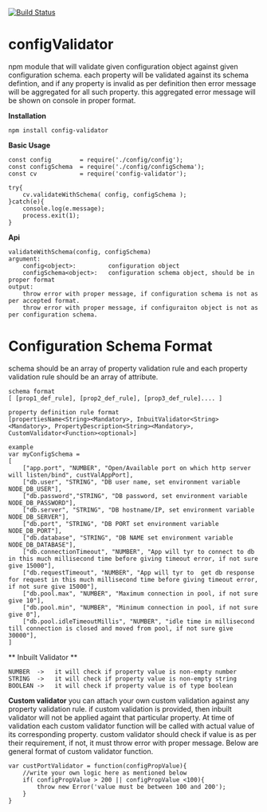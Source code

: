 [![Build Status](https://travis-ci.org/krvikash35/configValidator.svg?branch=master)](https://travis-ci.org/krvikash35/configValidator)
# configValidator
npm module that will validate given configuration object against given configuration schema. each property will be validated against
its schema defintion, and if any property is invalid as per definition then error message will be aggregated for all such property.
this aggregated error message will be shown on console in proper format.

**Installation**
```
npm install config-validator
```

**Basic Usage**
```
const config        = require('./config/config');
const configSchema  = require('./config/configSchema');
const cv            = require('config-validator');

try{
    cv.validateWithSchema( config, configSchema );
}catch(e){
    console.log(e.message);
    process.exit(1);
}
```

**Api**
```
validateWithSchema(config, configSchema)
argument: 
    config<object>:         configuration object
    configSchema<object>:   configuration schema object, should be in proper format
output:
    throw error with proper message, if configuration schema is not as per accepted format.
    throw error with proper message, if configuraiton object is not as per configuration schema.
```

# Configuration Schema Format
schema should be an array of property validation rule and each property validation rule should be an array of attribute.
```
schema format
[ [prop1_def_rule], [prop2_def_rule], [prop3_def_rule].... ]

property definition rule format
[propertiesName<String><Mandatory>, InbuitValidator<String><Mandatory>, PropertyDescription<String><Mandatory>, CustomValidator<Function><optional>]

example
var myConfigSchema = 
[
    ["app.port", "NUMBER", "Open/Available port on which http server will listen/bind", custValAppPort],
    ["db.user", "STRING", "DB user name, set environment variable NODE_DB_USER"],
    ["db.password","STRING", "DB password, set environment variable NODE_DB_PASSWORD"],
    ["db.server", "STRING", "DB hostname/IP, set environment variable NODE_DB_SERVER"],
    ["db.port", "STRING", "DB PORT set environment variable NODE_DB_PORT"],
    ["db.database", "STRING", "DB NAME set environment variable NODE_DB_DATABASE"],
    ["db.connectionTimeout", "NUMBER", "App will tyr to connect to db in this much millisecond time before giving timeout error, if not sure give 15000"],
    ["db.requestTimeout", "NUMBER", "App will tyr to  get db response for request in this much millisecond time before giving timeout error, if not sure give 15000"],
    ["db.pool.max", "NUMBER", "Maximum connection in pool, if not sure give 10"],
    ["db.pool.min", "NUMBER", "Minimum connection in pool, if not sure give 0"],
    ["db.pool.idleTimeoutMillis", "NUMBER", "idle time in millisecond till connection is closed and moved from pool, if not sure give 30000"],
]
```
** Inbuilt Validator **
```
NUMBER  ->   it will check if property value is non-empty number
STRING  ->   it will check if property value is non-empty string
BOOLEAN ->   it will check if property value is of type boolean
```

**Custom validator**
you can attach your own custom validation against any property validation rule. if custom validation is provided, then inbuilt 
validator will not be applied againt that particular property. At time of validation each custom validator function will be called with actual value of its corresponding property. custom validator should check if value is as per their requirement, if not, it must throw 
error with proper message. Below are general format of custom validator function.
```
var custPortValidator = function(configPropValue){
    //write your own logic here as mentioned below
    if( configPropValue > 200 || configPropValue <100){
        throw new Error('value must be between 100 and 200');
    }
}
```


